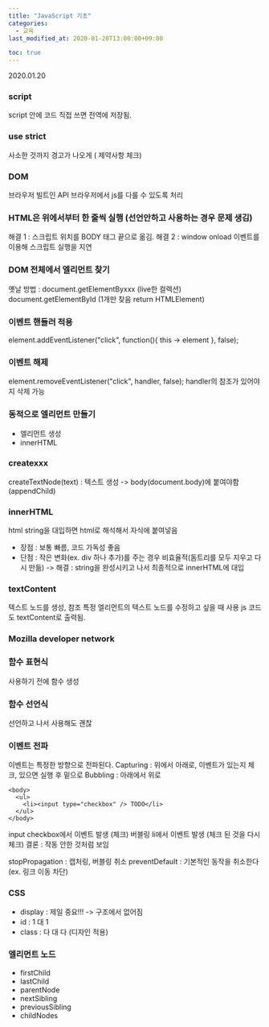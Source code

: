 ```yaml
---
title: "JavaScript 기초"
categories: 
  - 교육
last_modified_at: 2020-01-20T13:00:00+09:00

toc: true
---
```

2020.01.20


### script

script 안에 코드 직접 쓰면 전역에 저장됨.

### use strict

사소한 것까지 경고가 나오게 ( 제약사항 체크)

### DOM

브라우저 빌트인 API
브라우저에서 js를 다룰 수 있도록 처리

### HTML은 위에서부터 한 줄씩 실행 (선언안하고 사용하는 경우 문제 생김)

해결 1 : 스크립트 위치를 BODY 태그 끝으로 옮김.
해결 2 : window onload 이벤트를 이용해 스크립트 실행을 지연

### DOM 전체에서 엘리먼트 찾기

옛날 방법 : document.getElementByxxx (live한 컬렉션)
document.getElementById (1개만 찾음 return HTMLElement)

### 이벤트 핸들러 적용

element.addEventListener("click", function(){
this -> element
}, false);

### 이벤트 해제

element.removeEventListener("click", handler, false);
handler의 참조가 있어야지 삭제 가능

### 동적으로 엘리먼트 만들기

* 엘리먼트 생성
* innerHTML

### createxxx

createTextNode(text) : 텍스트 생성
-> body(document.body)에 붙여야함 (appendChild)

### innerHTML

html string을 대입하면 html로 해석해서 자식에 붙여넣음

* 장점 : 보통 빠름, 코드 가독성 좋음
* 단점 : 작은 변화(ex. div 하나 추가)를 주는 경우 비효율적(돔트리를 모두 지우고 다시 만듦) -> 해결 : string을 완성시키고 나서 최종적으로 innerHTML에 대입

### textContent

텍스트 노드를 생성, 참조
특정 엘리먼트의 텍스트 노드를 수정하고 싶을 때 사용
js 코드도 textContent로 출력됨.

### Mozilla developer network

### 함수 표현식

사용하기 전에 함수 생성

### 함수 선언식

선언하고 나서 사용해도 괜찮

### 이벤트 전파

이벤트는 특정한 방향으로 전파된다.
Capturing : 위에서 아래로, 이벤트가 있는지 체크, 있으면 실행 후 밑으로
Bubbling : 아래에서 위로

```
<body>
  <ul>
    <li><input type="checkbox" /> TODO</li>
  </ul>
</body>
```

input checkbox에서 이벤트 발생 (체크)
버블링
li에서 이벤트 발생 (체크 된 것을 다시 체크)
결론 : 작동 안한 것처럼 보임

stopPropagation : 캡처링, 버블링 취소
preventDefault : 기본적인 동작을 취소한다 (ex. 링크 이동 차단)

### CSS

* display : 제일 중요!!! -> 구조에서 없어짐
* id : 1 대 1
* class : 다 대 다 (디자인 적용)

### 엘리먼트 노드
* firstChild
* lastChild
* parentNode
* nextSibling
* previousSibling
* childNodes
